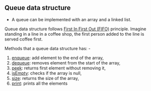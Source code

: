 ## Queue data structure

- A queue can be implemented with an array and a linked list.

Queue data structure follows <u>First In First Out (FIFO)</u> principle. Imagine standing in a line in a coffee shop, the first person added to the line is served coffee first.

Methods that a queue data structure has: -

1. <u>enqueue</u>: add element to the end of the array,
2. <u>dequeue</u>: removes element from the start of the array,
3. <u>peek</u>: returns first element without removing it,
4. <u>isEmpty</u>: checks if the array is null,
5. <u>size</u>: returns the size of the array,
6. <u>print</u>: prints all the elements
